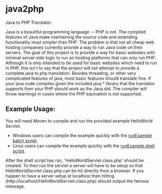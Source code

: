 java2php
========

Java to PHP Translator.

Java is a beautiful programming language -- PHP is not. The compiled features of Java make maintaining the source code and extending functionality must simpler than PHP. The problem is that not all cheap web hosting companies currently provide a way to run Java code on their servers. The goal of this project is to provide a way for basic websites with minimal server side logic to run on hosting platforms that can only run PHP. Although it is only intended to be used for basic websites which need to run in PHP, this isn't to say that the project will not attempt to provide a complete java to php translation. Besides threading, or other very complicated features of java, most basic features should translate fine. If your java code compiles given the included java.* library that the translator supports then your PHP should work as the Java did. The compiler will throw warnings in cases where the PHP equivalent is not supported.


Example Usage:
--------------
You will need Maven to compile and run the provided example HelloWorld Servlet.

* Windows users can compile the example quickly with the [runExample batch script](runExample.bat).
* Linux users can compile the example quickly with the [runExample shell script](runExample.sh).

After the shell script has ran, 'HelloWorldServlet.class.php' should be created. To then run the servlet a server will have to be setup so that HelloWorldServlet.class.php can be hit directly from a browser. If you happen to have a server setup at localhost then hitting (http://localhost/HelloWorldServlet.class.php) should output the famous message.


